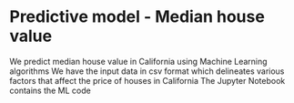 # Predictive model - Median house value
We predict median house value in California using Machine Learning algorithms 
We have the input data in csv format which delineates various factors that affect the price of houses in California
The Jupyter Notebook contains the ML code
